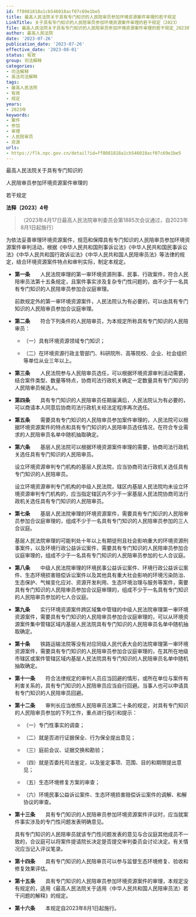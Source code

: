 ```yaml
---
id: ff8081818a1cb546018acf07c69e1be5
title: 最高人民法院关于具有专门知识的人民陪审员参加环境资源案件审理的若干规定
LinkTitle: 关于具有专门知识的人民陪审员参加环境资源案件审理的若干规定（2023）
file: 最高人民法院关于具有专门知识的人民陪审员参加环境资源案件审理的若干规定_20230726_ff8081818a1cb546018acf07c69e1be5.docx
author: 最高人民法院
date: '2023-07-26'
publication_date: '2023-07-26'
effective_date: '2023-08-01'
status: 有效
group: 司法解释
categories:
- 司法解释
- 高法司法解释
tags:
- 最高人民法院
- 有效
- 规定
years:
- 2023年
keywords:
- 案件
- 参加
- 审理
- 人民陪审员
- 资源
urls:
- https://flk.npc.gov.cn/detail?id=ff8081818a1cb546018acf07c69e1be5
---
```


最高人民法院关于具有专门知识的

人民陪审员参加环境资源案件审理的

若干规定

**法释〔2023〕4号**

> （2023年4月17日最高人民法院审判委员会第1885次会议通过，自2023年8月1日起施行）

为依法妥善审理环境资源案件，规范和保障具有专门知识的人民陪审员参加环境资源案件审判活动，根据《中华人民共和国刑事诉讼法》《中华人民共和国民事诉讼法》《中华人民共和国行政诉讼法》《中华人民共和国人民陪审员法》等法律的规定，结合环境资源案件特点和审判实际，制定本规定。

- **第一条**　　人民法院审理的第一审环境资源刑事、民事、行政案件，符合人民陪审员法第十五条规定，且案件事实涉及复杂专门性问题的，由不少于一名具有专门知识的人民陪审员参加合议庭审理。

  前款规定外的第一审环境资源案件，人民法院认为有必要的，可以由具有专门知识的人民陪审员参加合议庭审理。

- **第二条**　　符合下列条件的人民陪审员，为本规定所称具有专门知识的人民陪审员：

  - （一）具有环境资源领域专门知识；

  - （二）在环境资源行政主管部门、科研院所、高等院校、企业、社会组织等单位从业三年以上。

- **第三条**　　人民法院参与人民陪审员选任，可以根据环境资源审判活动需要，结合案件类型、数量等特点，协商司法行政机关确定一定数量具有专门知识的人民陪审员候选人。

- **第四条**　　具有专门知识的人民陪审员任期届满后，人民法院认为有必要的，可以商请本人同意后协商司法行政机关经法定程序再次选任。

- **第五条**　　需要具有专门知识的人民陪审员参加案件审理的，人民法院可以根据环境资源案件的特点和具有专门知识的人民陪审员选任情况，在符合专业需求的人民陪审员名单中随机抽取确定。

- **第六条**　　基层人民法院可以根据环境资源案件审理的需要，协商司法行政机关选任具有专门知识的人民陪审员。

  设立环境资源审判专门机构的基层人民法院，应当协商司法行政机关选任具有专门知识的人民陪审员。

  设立环境资源审判专门机构的中级人民法院，辖区内基层人民法院均未设立环境资源审判专门机构的，应当指定辖区内不少于一家基层人民法院协商司法行政机关选任具有专门知识的人民陪审员。

- **第七条**　　基层人民法院审理的环境资源案件，需要具有专门知识的人民陪审员参加合议庭审理的，组成不少于一名具有专门知识的人民陪审员参加的三人合议庭。

  基层人民法院审理的可能判处十年以上有期徒刑且社会影响重大的环境资源刑事案件，以及环境行政公益诉讼案件，需要具有专门知识的人民陪审员参加合议庭审理的，组成不少于一名具有专门知识的人民陪审员参加的七人合议庭。

- **第八条**　　中级人民法院审理的环境民事公益诉讼案件、环境行政公益诉讼案件、生态环境损害赔偿诉讼案件以及其他具有重大社会影响的环境污染防治、生态保护、气候变化应对、资源开发利用、生态环境治理与服务等案件，需要具有专门知识的人民陪审员参加合议庭审理的，组成不少于一名具有专门知识的人民陪审员参加的七人合议庭。

- **第九条**　　实行环境资源案件跨区域集中管辖的中级人民法院审理第一审环境资源案件，需要具有专门知识的人民陪审员参加合议庭审理的，可以从环境资源案件集中管辖区域内基层人民法院具有专门知识的人民陪审员名单中随机抽取确定。

- **第十条**　　铁路运输法院等没有对应同级人民代表大会的法院审理第一审环境资源案件，需要具有专门知识的人民陪审员参加合议庭审理的，在其所在地级市辖区或案件管辖区域内基层人民法院具有专门知识的人民陪审员名单中随机抽取确定。

- **第十一条**　　符合法律规定的审判人员应当回避的情形，或所在单位与案件有利害关系的，具有专门知识的人民陪审员应当自行回避。当事人也可以申请具有专门知识的人民陪审员回避。

- **第十二条**　　审判长应当依照人民陪审员法第二十条的规定，对具有专门知识的人民陪审员参加的下列工作，重点进行指引和提示：

  - （一）专门性事实的调查；

  - （二）就是否进行证据保全、行为保全提出意见；

  - （三）庭前会议、证据交换和勘验；

  - （四）就是否委托司法鉴定，以及鉴定事项、范围、目的和期限提出意见；

  - （五）生态环境修复方案的审查；

  - （六）环境民事公益诉讼案件、生态环境损害赔偿诉讼案件的调解、和解协议的审查。

- **第十三条**　　具有专门知识的人民陪审员参加环境资源案件评议时，应当就案件事实涉及的专门性问题发表明确意见。

  具有专门知识的人民陪审员就该专门性问题发表的意见与合议庭其他成员不一致的，合议庭可以将案件提请院长决定是否提交审判委员会讨论决定。有关情况应当记入评议笔录。

- **第十四条**　　具有专门知识的人民陪审员可以参与监督生态环境修复、验收和修复效果评估。

- **第十五条**　　具有专门知识的人民陪审员参加环境资源案件的审理，本规定没有规定的，适用《最高人民法院关于适用〈中华人民共和国人民陪审员法〉若干问题的解释》的规定。

- **第十六条**　　本规定自2023年8月1日起施行。
